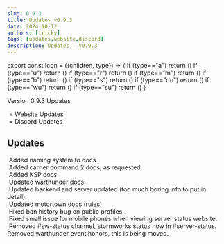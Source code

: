 ```yaml
---
slug: 0.9.3
title: Updates v0.9.3
date: 2024-10-12
authors: [tricky]
tags: [updates,website,discord]
description: Updates - V0.9.3
---
```

export const Icon = ({children, type}) => {
  if (type=="a") return (<i class="fas fa-plus update-add" title="Added"></i>)
  if (type=="u") return (<i class="fas fa-arrow-up update-updated" title="Updated"></i>)
  if (type=="r") return (<i class="fas fa-minus update-removed" title="Removed"></i>)
  if (type=="m") return (<i class="fas fa-exchange-alt update-moved" title="Moved"></i>)
  if (type=="b") return (<i class="fas fa-bug update-bug" title="Bug"></i>)
  if (type=="s") return (<i class="fas fa-star update-star" title="Star"></i>)
  if (type=="du") return (<i class="fas fa-brands fa-discord discord-text" title="Discord Update"></i>)
  if (type=="wu") return (<i class="fas fa-globe update-website" title="Website Update"></i>)
  if (type=="su") return (<i class="fas fa-anchor update-stormworks" title="Stormworks Server Update"></i>)
}

Version 0.9.3 Updates

<!--truncate-->
&#8203;<Icon type="wu"></Icon> = Website Updates<br/>
&#8203;<Icon type="du"></Icon> = Discord Updates<br/>

## Updates

&#8203;<Icon type="wu"></Icon> <Icon type="a"></Icon> Added naming system to docs.<br/>
&#8203;<Icon type="wu"></Icon> <Icon type="a"></Icon> Added carrier command 2 docs, as requested.<br/>
&#8203;<Icon type="wu"></Icon> <Icon type="a"></Icon> Added KSP docs.<br/>
&#8203;<Icon type="wu"></Icon> <Icon type="u"></Icon> Updated warthunder docs.<br/>
&#8203;<Icon type="wu"></Icon> <Icon type="u"></Icon> Updated backend and server updated (too much boring info to put in detail).<br/>
&#8203;<Icon type="wu"></Icon> <Icon type="u"></Icon> Updated motortown docs (rules).<br/>
&#8203;<Icon type="wu"></Icon> <Icon type="b"></Icon> Fixed ban history bug on public profiles.<br/>
&#8203;<Icon type="wu"></Icon> <Icon type="b"></Icon> Fixed small issue for mobile phones when viewing server status website.<br/>
&#8203;<Icon type="du"></Icon> <Icon type="r"></Icon> Removed #sw-status channel, stormworks status now in #server-status.<br/>
&#8203;<Icon type="wu"></Icon> <Icon type="r"></Icon> Removed warthunder event honors, this is being moved.
